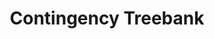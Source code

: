 ---
types: "word"

title: "Contingency Treebank"

categories: ['']

tags: ['Contingency', 'Treebank']

arabic: ['شجرة الإعراب']

publishers: ['خوارزميات الذكاء الاصطناعي في تحليل النص العربي']

types: "word"

slug: ""
---